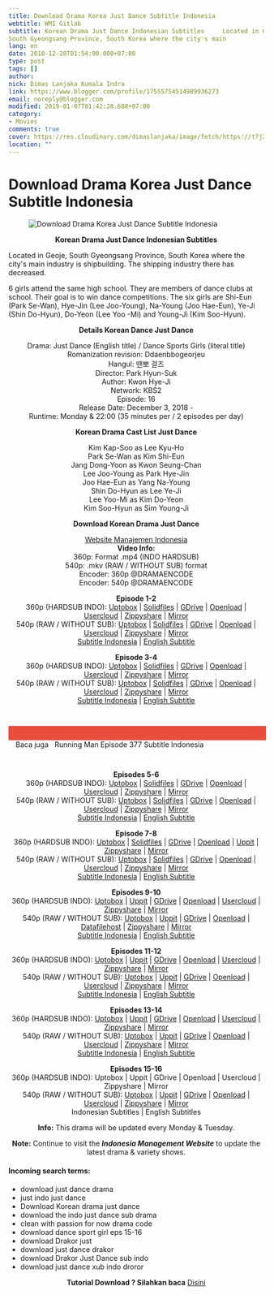 ```yaml
---
title: Download Drama Korea Just Dance Subtitle Indonesia
webtitle: WMI Gitlab
subtitle: Korean Drama Just Dance Indonesian Subtitles     Located in Geoje,
South Gyeongsang Province, South Korea where the city's main
lang: en
date: 2018-12-28T01:54:00.000+07:00
type: post
tags: []
author:
nick: Dimas Lanjaka Kumala Indra
link: https://www.blogger.com/profile/17555754514989936273
email: noreply@blogger.com
modified: 2019-01-07T01:42:28.688+07:00
category:
- Movies
comments: true
cover: https://res.cloudinary.com/dimaslanjaka/image/fetch/https://t7j2r8j8.stackpathcdn.com/wp-content/uploads/2018/12/Download-Drama-Korea-Just-Dance-Subtitle-Indonesia-678x381.jpg
location: ""
---
```


<h1 for="title" class="notranslate">Download Drama Korea Just Dance Subtitle Indonesia</h1>  <div>  <div class="entry-content clearfix">  <figure class="entry-thumbnail"><img src="https://res.cloudinary.com/dimaslanjaka/image/fetch/https://t7j2r8j8.stackpathcdn.com/wp-content/uploads/2018/12/Download-Drama-Korea-Just-Dance-Subtitle-Indonesia-678x381.jpg" alt="Download Drama Korea Just Dance Subtitle Indonesia" title="Download Korean Drama Just Dance Indonesian Subtitles" class="notranslate"></figure><p style="text-align: center;"> <span class="notranslate"> <strong>Korean Drama Just Dance Indonesian Subtitles</strong></span> </p>  <p> <span class="notranslate"> Located in Geoje, South Gyeongsang Province, South Korea where the city's main industry is shipbuilding.</span> <span class="notranslate"> The shipping industry there has decreased.</span> </p>  <p> <span class="notranslate"> 6 girls attend the same high school.</span> <span class="notranslate"> They are members of dance clubs at school.</span> <span class="notranslate"> Their goal is to win dance competitions.</span> <span class="notranslate"> The six girls are Shi-Eun (Park Se-Wan), Hye-Jin (Lee Joo-Young), Na-Young (Joo Hae-Eun), Ye-Ji (Shin Do-Hyun), Do-Yeon (Lee Yoo -Mi) and Young-Ji (Kim Soo-Hyun).</span> </p>  <p style="text-align: center;"> <span class="notranslate"> <strong>Details Korean Dance Just Dance</strong></span> </p>  <p style="text-align: center;"> <span class="notranslate"> Drama: Just Dance (English title) / Dance Sports Girls (literal title)</span> <br><span class="notranslate"> Romanization revision: Ddaenbbogeorjeu</span> <br><span class="notranslate"> Hangul: 땐뽀 걸즈</span> <br><span class="notranslate"> Director: Park Hyun-Suk</span> <br><span class="notranslate"> Author: Kwon Hye-Ji</span> <br><span class="notranslate"> Network: KBS2</span> <br><span class="notranslate"> Episode: 16</span> <br><span class="notranslate"> Release Date: December 3, 2018 -</span> <br><span class="notranslate"> Runtime: Monday &amp; 22:00 (35 minutes per / 2 episodes per day)</span> </p>  <p style="text-align: center;"> <span class="notranslate"> <strong>Korean Drama Cast List Just Dance</strong></span> </p>  <p style="text-align: center;"> <span class="notranslate"> Kim Kap-Soo as Lee Kyu-Ho</span> <br><span class="notranslate"> Park Se-Wan as Kim Shi-Eun</span> <br><span class="notranslate"> Jang Dong-Yoon as Kwon Seung-Chan</span> <br><span class="notranslate"> Lee Joo-Young as Park Hye-Jin</span> <br><span class="notranslate"> Joo Hae-Eun as Yang Na-Young</span> <br><span class="notranslate"> Shin Do-Hyun as Lee Ye-Ji</span> <br><span class="notranslate"> Lee Yoo-Mi as Kim Do-Yeon</span> <br><span class="notranslate"> Kim Soo-Hyun as Sim Young-Ji</span> </p>  <p style="text-align: center;"> <span class="notranslate"> <strong>Download Korean Drama Just Dance</strong></span> </p>  <p style="text-align: center;"> <a href="https://web-manajemen.blogspot.com/p/search.html?q=" data-wpel-link="internal" class="notranslate" target="_blank">Website Manajemen Indonesia</a> <br><span class="notranslate"> <strong>Video Info:</strong></span> <strong><br></strong> <span class="notranslate"> 360p: Format .mp4 (INDO HARDSUB)</span> <br><span class="notranslate"> 540p: .mkv (RAW / WITHOUT SUB) format</span> <br><span class="notranslate"> Encoder: 360p @DRAMAENCODE</span> <br><span class="notranslate"> Encoder: 540p @DRAMAENCODE</span> </p>  <p style="text-align: center;"> <span class="notranslate"> <strong>Episode 1-2</strong></span> <br><span class="notranslate"> 360p (HARDSUB INDO): <a href="https://uptobox.com/lrwo8gzjy9u8" data-wpel-link="external" target="_blank" rel="noopener noreferer nofollow" class="notranslate">Uptobox</a> |</span> <span class="notranslate"> <a href="http://www.solidfiles.com/v/aZZZnPGAY7LMm" data-wpel-link="external" target="_blank" rel="noopener noreferer nofollow" class="notranslate">Solidfiles</a> |</span> <span class="notranslate"> <a href="https://drive.google.com/uc?id=1LiZs79gd8ML-_FFK3w1zooOE0SB5znVn&amp;export=download" data-wpel-link="external" target="_blank" rel="noopener noreferer nofollow" class="notranslate">GDrive</a> |</span> <span class="notranslate"> <a href="" data-wpel-link="external" target="_blank" rel="nofollow noopener noreferrer" class="notranslate">Openload</a> |</span> <span class="notranslate"> <a href="https://userscloud.com/ff4di7fhqf4e" data-wpel-link="external" target="_blank" rel="noopener noreferer nofollow" class="notranslate">Usercloud</a> |</span> <span class="notranslate"> <a href="https://www18.zippyshare.com/v/BzxrzQRB/file.html" data-wpel-link="external" target="_blank" rel="noopener noreferer nofollow" class="notranslate">Zippyshare</a> |</span> <a href="https://mirrorace.com/m/2PBl6" data-wpel-link="external" target="_blank" rel="noopener noreferer nofollow" class="notranslate">Mirror</a> <br><span class="notranslate"> 540p (RAW / WITHOUT SUB): <a href="https://uptobox.com/qfc9qv1rcfug" data-wpel-link="external" target="_blank" rel="noopener noreferer nofollow" class="notranslate">Uptobox</a> |</span> <span class="notranslate"> <a href="http://www.solidfiles.com/v/e88nQjdVg868Y" data-wpel-link="external" target="_blank" rel="noopener noreferer nofollow" class="notranslate">Solidfiles</a> |</span> <span class="notranslate"> <a href="https://drive.google.com/uc?id=1t0C854hQECJE4X9wfYU8qXuXS0B2Ykzr&amp;export=download" data-wpel-link="external" target="_blank" rel="noopener noreferer nofollow" class="notranslate">GDrive</a> |</span> <span class="notranslate"> <a href="" data-wpel-link="external" target="_blank" rel="nofollow noopener noreferrer" class="notranslate">Openload</a> |</span> <span class="notranslate"> <a href="https://userscloud.com/kbxqv0jjo6ii" data-wpel-link="external" target="_blank" rel="noopener noreferer nofollow" class="notranslate">Usercloud</a> |</span> <span class="notranslate"> <a href="https://www31.zippyshare.com/v/g9ktXrbv/file.html" data-wpel-link="external" target="_blank" rel="noopener noreferer nofollow" class="notranslate">Zippyshare</a> |</span> <a href="https://mirrorace.com/m/3vygc" data-wpel-link="external" target="_blank" rel="noopener noreferer nofollow" class="notranslate">Mirror</a> <br><span class="notranslate"> <a href="https://subscene.com/subtitles/just-dance-dance-sports-girls-ddaenbbogeorjeu/indonesian/1893016" data-wpel-link="external" target="_blank" rel="noopener noreferer nofollow" class="notranslate">Subtitle Indonesia</a> |</span> <a href="https://subscene.com/subtitles/just-dance-dance-sports-girls-ddaenbbogeorjeu/english/1892881" data-wpel-link="external" target="_blank" rel="noopener noreferer nofollow" class="notranslate">English Subtitle</a> </p>  <p style="text-align: center;"> <span class="notranslate"> <strong>Episode 3-4</strong></span> <br><span class="notranslate"> 360p (HARDSUB INDO): <a href="https://uptobox.com/y0kpk3zxsw5b" data-wpel-link="external" target="_blank" rel="noopener noreferer nofollow" class="notranslate">Uptobox</a> |</span> <span class="notranslate"> <a href="http://www.solidfiles.com/v/PAAkzva7VKX2R" data-wpel-link="external" target="_blank" rel="noopener noreferer nofollow" class="notranslate">Solidfiles</a> |</span> <span class="notranslate"> <a href="https://drive.google.com/uc?id=1_5ODPkl1PPtAvconsAfVorXgo98HW2QV&amp;export=download" data-wpel-link="external" target="_blank" rel="noopener noreferer nofollow" class="notranslate">GDrive</a> |</span> <span class="notranslate"> <a href="" data-wpel-link="external" target="_blank" rel="nofollow noopener noreferrer" class="notranslate">Openload</a> |</span> <span class="notranslate"> <a href="https://userscloud.com/69qkz0o22uot" data-wpel-link="external" target="_blank" rel="noopener noreferer nofollow" class="notranslate">Usercloud</a> |</span> <span class="notranslate"> <a href="https://www29.zippyshare.com/v/gzpeePlW/file.html" data-wpel-link="external" target="_blank" rel="noopener noreferer nofollow" class="notranslate">Zippyshare</a> |</span> <a href="https://mirrorace.com/m/4Ruvd" data-wpel-link="external" target="_blank" rel="noopener noreferer nofollow" class="notranslate">Mirror</a> <br><span class="notranslate"> 540p (RAW / WITHOUT SUB): <a href="https://uptobox.com/hke9igvuus0z" data-wpel-link="external" target="_blank" rel="noopener noreferer nofollow" class="notranslate">Uptobox</a> |</span> <span class="notranslate"> <a href="http://www.solidfiles.com/v/3PP8VV5yqX23B" data-wpel-link="external" target="_blank" rel="noopener noreferer nofollow" class="notranslate">Solidfiles</a> |</span> <span class="notranslate"> <a href="https://drive.google.com/uc?id=1EWoCFb8dZCYmQj8aLHyKnIzBKZcezBDa&amp;export=download" data-wpel-link="external" target="_blank" rel="noopener noreferer nofollow" class="notranslate">GDrive</a> |</span> <span class="notranslate"> <a href="" data-wpel-link="external" target="_blank" rel="nofollow noopener noreferrer" class="notranslate">Openload</a> |</span> <span class="notranslate"> <a href="https://userscloud.com/wwcv9clazbap" data-wpel-link="external" target="_blank" rel="noopener noreferer nofollow" class="notranslate">Usercloud</a> |</span> <span class="notranslate"> <a href="https://www75.zippyshare.com/v/SgQEYL9N/file.html" data-wpel-link="external" target="_blank" rel="noopener noreferer nofollow" class="notranslate">Zippyshare</a> |</span> <a href="https://mirrorace.com/m/4Ru4h" data-wpel-link="external" target="_blank" rel="noopener noreferer nofollow" class="notranslate">Mirror</a> <br><span class="notranslate"> <a href="https://subscene.com/subtitles/just-dance-dance-sports-girls-ddaenbbogeorjeu/indonesian/1893512" data-wpel-link="external" target="_blank" rel="noopener noreferer nofollow" class="notranslate">Subtitle Indonesia</a> |</span> <a href="https://subscene.com/subtitles/just-dance-dance-sports-girls-ddaenbbogeorjeu/english/1893350" data-wpel-link="external" target="_blank" rel="noopener noreferer nofollow" class="notranslate">English Subtitle</a> </p>  <div style="clear:both; margin-top:3em; margin-bottom:3em;" class="notranslate"> <a href="https://web-manajemen.blogspot.com/p/search.html?q=running%20man%20episode%20%20subtitle%20indonesia" target="_blank" class="notranslate u54543b72ea0a79809ffb4a3b32bc6f04" data-wpel-link="internal"></a> <style>.u54543b72ea0a79809ffb4a3b32bc6f04{padding:0;margin:0;padding-top:1em!important;padding-bottom:1em!important;width:100%;display:block;font-weight:700;background-color:#E74C3C;border:0!important;border-left:4px solid #E74C3C!important;box-shadow:0 1px 2px rgba(0,0,0,.17);-moz-box-shadow:0 1px 2px rgba(0,0,0,.17);-o-box-shadow:0 1px 2px rgba(0,0,0,.17);-webkit-box-shadow:0 1px 2px rgba(0,0,0,.17);text-decoration:none}.u54543b72ea0a79809ffb4a3b32bc6f04:active,.u54543b72ea0a79809ffb4a3b32bc6f04:hover{opacity:1;transition:opacity 250ms;webkit-transition:opacity 250ms;text-decoration:none}.u54543b72ea0a79809ffb4a3b32bc6f04{transition:background-color 250ms;webkit-transition:background-color 250ms;opacity:1;transition:opacity 250ms;webkit-transition:opacity 250ms}.u54543b72ea0a79809ffb4a3b32bc6f04 .ctaText{font-weight:700;color:#000;text-decoration:none;font-size:16px}.u54543b72ea0a79809ffb4a3b32bc6f04 .postTitle{color:#ECF0F1;text-decoration:underline!important;font-size:16px}.u54543b72ea0a79809ffb4a3b32bc6f04:hover .postTitle{text-decoration:underline!important}</style>  <div style="padding-left:1em; padding-right:1em;" class="notranslate"> <span class="notranslate ctaText">Baca juga</span> &nbsp; <span class="notranslate postTitle">Running Man Episode 377 Subtitle Indonesia</span> </div>  </div>  <p style="text-align: center;"> <span class="notranslate"> <strong>Episodes 5-6</strong></span> <br><span class="notranslate"> 360p (HARDSUB INDO): <a href="https://uptobox.com/xhnf03srytj0" data-wpel-link="external" target="_blank" rel="noopener noreferer nofollow" class="notranslate">Uptobox</a> |</span> <span class="notranslate"> <a href="https://www.solidfiles.com/v/jXXvN3x2rNpDL" data-wpel-link="external" target="_blank" rel="noopener noreferer nofollow" class="notranslate">Solidfiles</a> |</span> <span class="notranslate"> <a href="https://drive.google.com/uc?id=1w_pAei49gJE4bHk5CQGnlxV8EmoD_vph&amp;export=download" data-wpel-link="external" target="_blank" rel="noopener noreferer nofollow" class="notranslate">GDrive</a> |</span> <span class="notranslate"> <a href="" data-wpel-link="external" target="_blank" rel="nofollow noopener noreferrer" class="notranslate">Openload</a> |</span> <span class="notranslate"> <a href="https://userscloud.com/em43kx3ixdgg" data-wpel-link="external" target="_blank" rel="noopener noreferer nofollow" class="notranslate">Usercloud</a> |</span> <span class="notranslate"> <a href="https://www81.zippyshare.com/v/s7E5IB5o/file.html" data-wpel-link="external" target="_blank" rel="noopener noreferer nofollow" class="notranslate">Zippyshare</a> |</span> <a href="https://mirrorace.com/m/4RA9x" data-wpel-link="external" target="_blank" rel="noopener noreferer nofollow" class="notranslate">Mirror</a> <br><span class="notranslate"> 540p (RAW / WITHOUT SUB): <a href="https://uptobox.com/97b2tppvzyrs" data-wpel-link="external" target="_blank" rel="noopener noreferer nofollow" class="notranslate">Uptobox</a> |</span> <span class="notranslate"> <a href="http://www.solidfiles.com/v/3PP7jxLnyYzmY" data-wpel-link="external" target="_blank" rel="noopener noreferer nofollow" class="notranslate">Solidfiles</a> |</span> <span class="notranslate"> <a href="https://drive.google.com/uc?id=15rL2YpNNkPl1hFafWMHhcunB8gnZTARU&amp;export=download" data-wpel-link="external" target="_blank" rel="noopener noreferer nofollow" class="notranslate">GDrive</a> |</span> <span class="notranslate"> <a href="" data-wpel-link="external" target="_blank" rel="nofollow noopener noreferrer" class="notranslate">Openload</a> |</span> <span class="notranslate"> <a href="https://userscloud.com/9pb10izv2w5d" data-wpel-link="external" target="_blank" rel="noopener noreferer nofollow" class="notranslate">Usercloud</a> |</span> <span class="notranslate"> <a href="https://www94.zippyshare.com/v/BQQCMGIj/file.html" data-wpel-link="external" target="_blank" rel="noopener noreferer nofollow" class="notranslate">Zippyshare</a> |</span> <a href="https://mirrorace.com/m/4Rzbd" data-wpel-link="external" target="_blank" rel="noopener noreferer nofollow" class="notranslate">Mirror</a> <br><span class="notranslate"> <a href="https://subscene.com/subtitles/just-dance-dance-sports-girls-ddaenbbogeorjeu/indonesian/1896917" data-wpel-link="external" target="_blank" rel="noopener noreferer nofollow" class="notranslate">Subtitle Indonesia</a> |</span> <a href="https://subscene.com/subtitles/just-dance-dance-sports-girls-ddaenbbogeorjeu/english/1896680" data-wpel-link="external" target="_blank" rel="noopener noreferer nofollow" class="notranslate">English Subtitle</a> </p>  <p style="text-align: center;"> <span class="notranslate"> <strong>Episode 7-8</strong></span> <br><span class="notranslate"> 360p (HARDSUB INDO): <a href="https://uptobox.com/5eq1s08bff74" data-wpel-link="external" target="_blank" rel="noopener noreferer nofollow" class="notranslate">Uptobox</a> |</span> <span class="notranslate"> <a href="http://www.solidfiles.com/v/e88xzWY8jQrRe" data-wpel-link="external" target="_blank" rel="noopener noreferer nofollow" class="notranslate">Solidfiles</a> |</span> <span class="notranslate"> <a href="https://drive.google.com/uc?id=1HMNvGRxRzX3hAEiaJ2bux2xQhDtzVBBF&amp;export=download" data-wpel-link="external" target="_blank" rel="noopener noreferer nofollow" class="notranslate">GDrive</a> |</span> <span class="notranslate"> <a href="" data-wpel-link="external" target="_blank" rel="nofollow noopener noreferrer" class="notranslate">Openload</a> |</span> <span class="notranslate"> <a href="http://uppit.com/etxosa9bh4f6" data-wpel-link="external" target="_blank" rel="noopener noreferer nofollow" class="notranslate">Uppit</a> |</span> <span class="notranslate"> <a href="https://www47.zippyshare.com/v/ezLcmItc/file.html" data-wpel-link="external" target="_blank" rel="noopener noreferer nofollow" class="notranslate">Zippyshare</a> |</span> <a href="https://mirrorace.com/m/4bDfd" data-wpel-link="external" target="_blank" rel="noopener noreferer nofollow" class="notranslate">Mirror</a> <br><span class="notranslate"> 540p (RAW / WITHOUT SUB): <a href="https://uptobox.com/jvd1sqs282i7" data-wpel-link="external" target="_blank" rel="noopener noreferer nofollow" class="notranslate">Uptobox</a> |</span> <span class="notranslate"> <a href="https://www.solidfiles.com/v/8ppxgPNLW43DQ" data-wpel-link="external" target="_blank" rel="noopener noreferer nofollow" class="notranslate">Solidfiles</a> |</span> <span class="notranslate"> <a href="https://drive.google.com/uc?id=1c9UOCwHHW2Kz_ef2nui30fJAxA8fQhNY&amp;export=download" data-wpel-link="external" target="_blank" rel="noopener noreferer nofollow" class="notranslate">GDrive</a> |</span> <span class="notranslate"> <a href="" data-wpel-link="external" target="_blank" rel="nofollow noopener noreferrer" class="notranslate">Openload</a> |</span> <span class="notranslate"> <a href="https://userscloud.com/4lp1ay78sfhe" data-wpel-link="external" target="_blank" rel="noopener noreferer nofollow" class="notranslate">Usercloud</a> |</span> <span class="notranslate"> <a href="https://www61.zippyshare.com/v/wMuQZsHk/file.html" data-wpel-link="external" target="_blank" rel="noopener noreferer nofollow" class="notranslate">Zippyshare</a> |</span> <a href="https://mirrorace.com/m/4RA9w" data-wpel-link="external" target="_blank" rel="noopener noreferer nofollow" class="notranslate">Mirror</a> <br><span class="notranslate"> <a href="https://subscene.com/subtitles/just-dance-dance-sports-girls-ddaenbbogeorjeu/indonesian/1897447" data-wpel-link="external" target="_blank" rel="noopener noreferer nofollow" class="notranslate">Subtitle Indonesia</a> |</span> <a href="https://subscene.com/subtitles/just-dance-dance-sports-girls-ddaenbbogeorjeu/english/1897250" data-wpel-link="external" target="_blank" rel="noopener noreferer nofollow" class="notranslate">English Subtitle</a> </p>  <p style="text-align: center;"> <span class="notranslate"> <strong>Episodes 9-10</strong></span> <br><span class="notranslate"> 360p (HARDSUB INDO): <a href="https://uptobox.com/zjx83i97zj4k" data-wpel-link="external" target="_blank" rel="noopener noreferer nofollow" class="notranslate">Uptobox</a> |</span> <span class="notranslate"> <a href="http://uppit.com/jd3efoh0b9m9" data-wpel-link="external" target="_blank" rel="noopener noreferer nofollow" class="notranslate">Uppit</a> |</span> <span class="notranslate"> <a href="https://drive.google.com/uc?id=1TzerAVRtmpu6pw8YmUTHNfysRsOejYbl&amp;export=download" data-wpel-link="external" target="_blank" rel="noopener noreferer nofollow" class="notranslate">GDrive</a> |</span> <span class="notranslate"> <a href="" data-wpel-link="external" target="_blank" rel="nofollow noopener noreferrer" class="notranslate">Openload</a> |</span> <span class="notranslate"> <a href="https://userscloud.com/3uw2dngrpi15" data-wpel-link="external" target="_blank" rel="noopener noreferer nofollow" class="notranslate">Usercloud</a> |</span> <span class="notranslate"> <a href="https://www13.zippyshare.com/v/WYxLjhSS/file.html" data-wpel-link="external" target="_blank" rel="noopener noreferer nofollow" class="notranslate">Zippyshare</a> |</span> <a href="https://mirrorace.com/m/3vLcs" data-wpel-link="external" target="_blank" rel="noopener noreferer nofollow" class="notranslate">Mirror</a> <br><span class="notranslate"> 540p (RAW / WITHOUT SUB): <a href="https://uptobox.com/exksys7el2nf" data-wpel-link="external" target="_blank" rel="noopener noreferer nofollow" class="notranslate">Uptobox</a> |</span> <span class="notranslate"> <a href="http://uppit.com/ajp9eryrrqws" data-wpel-link="external" target="_blank" rel="noopener noreferer nofollow" class="notranslate">Uppit</a> |</span> <span class="notranslate"> <a href="https://drive.google.com/uc?id=14uZSqsJKxY7Ez0f8RqnN9j4EtzDuS8eH&amp;export=download" data-wpel-link="external" target="_blank" rel="noopener noreferer nofollow" class="notranslate">GDrive</a> |</span> <span class="notranslate"> <a href="" data-wpel-link="external" target="_blank" rel="nofollow noopener noreferrer" class="notranslate">Openload</a> |</span> <span class="notranslate"> <a href="https://www.datafilehost.com/d/abddc06e" data-wpel-link="external" target="_blank" rel="noopener noreferer nofollow" class="notranslate">Datafilehost</a> |</span> <span class="notranslate"> <a href="https://www112.zippyshare.com/v/cSUg9QHK/file.html" data-wpel-link="external" target="_blank" rel="noopener noreferer nofollow" class="notranslate">Zippyshare</a> |</span> <a href="https://mirrorace.com/m/2PN61" data-wpel-link="external" target="_blank" rel="noopener noreferer nofollow" class="notranslate">Mirror</a> <br><span class="notranslate"> <a href="https://subscene.com/subtitles/just-dance-dance-sports-girls-ddaenbbogeorjeu/indonesian/1900543" data-wpel-link="external" target="_blank" rel="noopener noreferer nofollow" class="notranslate">Subtitle Indonesia</a> |</span> <a href="https://subscene.com/subtitles/just-dance-dance-sports-girls-ddaenbbogeorjeu/english/1900324" data-wpel-link="external" target="_blank" rel="noopener noreferer nofollow" class="notranslate">English Subtitle</a> </p>  <p style="text-align: center;"> <span class="notranslate"> <strong>Episodes 11-12</strong></span> <br><span class="notranslate"> 360p (HARDSUB INDO): <a href="https://uptobox.com/g4gp3768y72c" data-wpel-link="external" target="_blank" rel="noopener noreferer nofollow" class="notranslate">Uptobox</a> |</span> <span class="notranslate"> <a href="http://uppit.com/xz6gsbnkaz4g" data-wpel-link="external" target="_blank" rel="noopener noreferer nofollow" class="notranslate">Uppit</a> |</span> <span class="notranslate"> <a href="https://drive.google.com/uc?id=1ilQsYMeURWzIXEJ32eMBvtzx2HM3T-fi&amp;export=download" data-wpel-link="external" target="_blank" rel="noopener noreferer nofollow" class="notranslate">GDrive</a> |</span> <span class="notranslate"> <a href="" data-wpel-link="external" target="_blank" rel="nofollow noopener noreferrer" class="notranslate">Openload</a> |</span> <span class="notranslate"> <a href="https://userscloud.com/un4xbs72t2wv" data-wpel-link="external" target="_blank" rel="noopener noreferer nofollow" class="notranslate">Usercloud</a> |</span> <span class="notranslate"> <a href="https://www27.zippyshare.com/v/QYjbWHtY/file.html" data-wpel-link="external" target="_blank" rel="noopener noreferer nofollow" class="notranslate">Zippyshare</a> |</span> <a href="https://mirrorace.com/m/4bJyQ" data-wpel-link="external" target="_blank" rel="noopener noreferer nofollow" class="notranslate">Mirror</a> <br><span class="notranslate"> 540p (RAW / WITHOUT SUB): <a href="https://uptobox.com/20qfyiree9r8" data-wpel-link="external" target="_blank" rel="noopener noreferer nofollow" class="notranslate">Uptobox</a> |</span> <span class="notranslate"> <a href="http://uppit.com/i6gscdiuf36l" data-wpel-link="external" target="_blank" rel="noopener noreferer nofollow" class="notranslate">Uppit</a> |</span> <span class="notranslate"> <a href="https://drive.google.com/uc?id=1r75rYXLz9HOSYAG95iqRsvxdjMkMiwDZ&amp;export=download" data-wpel-link="external" target="_blank" rel="noopener noreferer nofollow" class="notranslate">GDrive</a> |</span> <span class="notranslate"> <a href="" data-wpel-link="external" target="_blank" rel="nofollow noopener noreferrer" class="notranslate">Openload</a> |</span> <span class="notranslate"> <a href="https://userscloud.com/6ebx6h307ec1" data-wpel-link="external" target="_blank" rel="noopener noreferer nofollow" class="notranslate">Usercloud</a> |</span> <span class="notranslate"> <a href="https://www35.zippyshare.com/v/1T5OCKl5/file.html" data-wpel-link="external" target="_blank" rel="noopener noreferer nofollow" class="notranslate">Zippyshare</a> |</span> <a href="https://mirrorace.com/m/29Qtm" data-wpel-link="external" target="_blank" rel="noopener noreferer nofollow" class="notranslate">Mirror</a> <br><span class="notranslate"> <a href="https://subscene.com/subtitles/just-dance-ddaenbbogeorjeu/indonesian/1901070" data-wpel-link="external" target="_blank" rel="noopener noreferer nofollow" class="notranslate">Subtitle Indonesia</a> |</span> <a href="https://subscene.com/subtitles/just-dance-ddaenbbogeorjeu/english/1900832" data-wpel-link="external" target="_blank" rel="noopener noreferer nofollow" class="notranslate">English Subtitle</a> </p>  <p style="text-align: center;"> <span class="notranslate"> <strong>Episodes 13-14</strong></span> <br><span class="notranslate"> 360p (HARDSUB INDO): <a href="https://uptobox.com/udm08507vcvh" data-wpel-link="external" target="_blank" rel="noopener noreferer nofollow" class="notranslate">Uptobox</a> |</span> <span class="notranslate"> <a href="http://uppit.com/y3xjot2451m4" data-wpel-link="external" target="_blank" rel="noopener noreferer nofollow" class="notranslate">Uppit</a> |</span> <span class="notranslate"> <a href="https://drive.google.com/uc?id=1fcVOcLuQgAlSUt0fvWw_dcnVwGRkbzIF&amp;export=download" data-wpel-link="external" target="_blank" rel="noopener noreferer nofollow" class="notranslate">GDrive</a> |</span> <span class="notranslate"> <a href="" data-wpel-link="external" target="_blank" rel="nofollow noopener noreferrer" class="notranslate">Openload</a> |</span> <span class="notranslate"> <a href="https://userscloud.com/bjydaodtpdkt" data-wpel-link="external" target="_blank" rel="noopener noreferer nofollow" class="notranslate">Usercloud</a> |</span> <span class="notranslate"> <a href="https://www98.zippyshare.com/v/g4o5JzyV/file.html" data-wpel-link="external" target="_blank" rel="noopener noreferer nofollow" class="notranslate">Zippyshare</a> |</span> <a href="https://mirrorace.com/m/4RM9R" data-wpel-link="external" target="_blank" rel="noopener noreferer nofollow" class="notranslate">Mirror</a> <br><span class="notranslate"> 540p (RAW / WITHOUT SUB): <a href="https://uptobox.com/329z1ueo6rcx" data-wpel-link="external" target="_blank" rel="noopener noreferer nofollow" class="notranslate">Uptobox</a> |</span> <span class="notranslate"> <a href="http://uppit.com/szx5ee3x35zi" data-wpel-link="external" target="_blank" rel="noopener noreferer nofollow" class="notranslate">Uppit</a> |</span> <span class="notranslate"> <a href="https://drive.google.com/uc?id=1vL0IGqfZsIzGBJ7GT-T9GcMErDFyRf5z&amp;export=download" data-wpel-link="external" target="_blank" rel="noopener noreferer nofollow" class="notranslate">GDrive</a> |</span> <span class="notranslate"> <a href="" data-wpel-link="external" target="_blank" rel="nofollow noopener noreferrer" class="notranslate">Openload</a> |</span> <span class="notranslate"> <a href="https://userscloud.com/ufojvgbfka5n" data-wpel-link="external" target="_blank" rel="noopener noreferer nofollow" class="notranslate">Usercloud</a> |</span> <span class="notranslate"> <a href="https://www83.zippyshare.com/v/xiabbkun/file.html" data-wpel-link="external" target="_blank" rel="noopener noreferer nofollow" class="notranslate">Zippyshare</a> |</span> <a href="https://mirrorace.com/m/3vQvP" data-wpel-link="external" target="_blank" rel="noopener noreferer nofollow" class="notranslate">Mirror</a> <br><span class="notranslate"> <a href="https://subscene.com/subtitles/just-dance-ddaenbbogeorjeu/indonesian/1903611" data-wpel-link="external" target="_blank" rel="noopener noreferer nofollow" class="notranslate">Subtitle Indonesia</a> |</span> <a href="https://subscene.com/subtitles/just-dance-ddaenbbogeorjeu/english/1903521" data-wpel-link="external" target="_blank" rel="noopener noreferer nofollow" class="notranslate">English Subtitle</a> </p>  <p style="text-align: center;"> <span class="notranslate"> <strong>Episodes 15-16</strong></span> <br><span class="notranslate"> 360p (HARDSUB INDO): Uptobox |</span> <span class="notranslate"> Uppit |</span> <span class="notranslate"> GDrive |</span> <span class="notranslate"> Openload |</span> <span class="notranslate"> Usercloud |</span> <span class="notranslate"> Zippyshare |</span> <span class="notranslate"> Mirror</span> <br><span class="notranslate"> 540p (RAW / WITHOUT SUB): <a href="https://uptobox.com/8jkq1evwivu1" data-wpel-link="external" target="_blank" rel="noopener noreferer nofollow" class="notranslate">Uptobox</a> |</span> <span class="notranslate"> <a href="http://uppit.com/im6os4fybtew" data-wpel-link="external" target="_blank" rel="noopener noreferer nofollow" class="notranslate">Uppit</a> |</span> <span class="notranslate"> <a href="https://drive.google.com/uc?id=1BOwLLLQ39146pqjezsvLj2wGfsYuTBhU&amp;export=download" data-wpel-link="external" target="_blank" rel="noopener noreferer nofollow" class="notranslate">GDrive</a> |</span> <span class="notranslate"> <a href="" data-wpel-link="external" target="_blank" rel="nofollow noopener noreferrer" class="notranslate">Openload</a> |</span> <span class="notranslate"> <a href="https://userscloud.com/ixplwl0zp3x9" data-wpel-link="external" target="_blank" rel="noopener noreferer nofollow" class="notranslate">Usercloud</a> |</span> <span class="notranslate"> <a href="https://www80.zippyshare.com/v/B9amNcME/file.html" data-wpel-link="external" target="_blank" rel="noopener noreferer nofollow" class="notranslate">Zippyshare</a> |</span> <a href="https://mirrorace.com/m/3vRtU" data-wpel-link="external" target="_blank" rel="noopener noreferer nofollow" class="notranslate">Mirror</a> <br><span class="notranslate"> Indonesian Subtitles |</span> <span class="notranslate"> English Subtitles</span> </p>  <p style="text-align: center;"> <span class="notranslate"> <strong>Info:</strong> This drama will be updated every Monday &amp; Tuesday.</span> </p>  <p style="text-align: center;"> <span class="notranslate"> <strong>Note:</strong> Continue to visit the <em><strong>Indonesia Management Website</strong></em> to update the latest drama &amp; variety shows.</span> </p>  <h4> <span class="notranslate"> Incoming search terms:</span> </h4>  <ul>  <li> <span class="notranslate"> download just dance drama</span> </li>  <li> <span class="notranslate"> just indo just dance</span> </li>  <li> <span class="notranslate"> Download Korean drama just dance</span> </li>  <li> <span class="notranslate"> download the indo just dance sub drama</span> </li>  <li> <span class="notranslate"> clean with passion for now drama code</span> </li>  <li> <span class="notranslate"> download dance sport girl eps 15-16</span> </li>  <li> <span class="notranslate"> download Drakor just</span> </li>  <li> <span class="notranslate"> download just dance drakor</span> </li>  <li> <span class="notranslate"> download Drakor Just Dance sub indo</span> </li>  <li> <span class="notranslate"> download just dance xub indo droror</span> </li>  </ul>  <div class="notranslate code-block code-block-1" style="margin: 8px auto; text-align: center; display: block; clear: both;"> <b>Tutorial Download ? Silahkan baca</b> <a href="https://web-manajemen.blogspot.com/p/search.html?q=tutorial%20download%20di%20dramaencode" data-wpel-link="internal" class="notranslate" target="_blank">Disini</a> </div>  </div>  <!--original-->  </div>  <script src="https://codepen.io/dimaslanjaka/pen/aQRrbR.js"></script>  